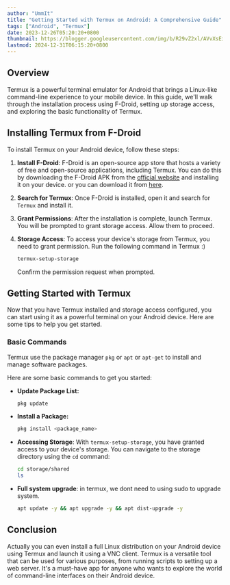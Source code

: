 ```yaml
---
author: "UmmIt"
title: "Getting Started with Termux on Android: A Comprehensive Guide"
tags: ["Android", "Termux"]
date: 2023-12-26T05:20:20+0800
thumbnail: https://blogger.googleusercontent.com/img/b/R29vZ2xl/AVvXsEiKs2CozWn0jPi6F41w5cxBMwSFmCLunLWxObIG13prOXv1GqXPQr2tVbBXaaob_8R0XJvlLr-TQ23-SzzHGnDVLq7I7NP5jbxYVsf2YwCM0JOgEBK6x_kIKoFdrCM0XC3NnaduX3Yl8sjx719BU6k0YGNvOjIgd5pRaG4Ru9yU1cwFO_GYsbw5NXnM/s16000/termux%20icon.png
lastmod: 2024-12-31T06:15:20+0800
---
```


## Overview

Termux is a powerful terminal emulator for Android that brings a Linux-like command-line experience to your mobile device. In this guide, we'll walk through the installation process using F-Droid, setting up storage access, and exploring the basic functionality of Termux.

## Installing Termux from F-Droid

To install Termux on your Android device, follow these steps:

1. **Install F-Droid**: F-Droid is an open-source app store that hosts a variety of free and open-source applications, including Termux. You can do this by downloading the F-Droid APK from the [official website](https://f-droid.org/) and installing it on your device. or you can download it from [here](https://f-droid.org/F-Droid.apk).

2. **Search for Termux**: Once F-Droid is installed, open it and search for `Termux` and install it.

3. **Grant Permissions**: After the installation is complete, launch Termux. You will be prompted to grant storage access. Allow them to proceed.

4. **Storage Access**: To access your device's storage from Termux, you need to grant permission. Run the following command in Termux :)

    ```bash
    termux-setup-storage
    ```

    Confirm the permission request when prompted.

## Getting Started with Termux

Now that you have Termux installed and storage access configured, you can start using it as a powerful terminal on your Android device. Here are some tips to help you get started.

### Basic Commands

Termux use the package manager `pkg` or `apt` or `apt-get` to install and manage software packages.

Here are some basic commands to get you started:

- **Update Package List:**
    ```bash
    pkg update
    ```

- **Install a Package:**
    ```bash
    pkg install <package_name>
    ```

- **Accessing Storage**: With `termux-setup-storage`, you have granted access to your device's storage. You can navigate to the storage directory using the `cd` command:

    ```bash
    cd storage/shared
    ls
    ```

- **Full system upgrade**: in termux, we dont need to using sudo to upgrade system.

    ```bash
    apt update -y && apt upgrade -y && apt dist-upgrade -y
    ```

## Conclusion

Actually you can even install a full Linux distribution on your Android device using Termux and launch it using a VNC client. Termux is a versatile tool that can be used for various purposes, from running scripts to setting up a web server. It's a must-have app for anyone who wants to explore the world of command-line interfaces on their Android device.
